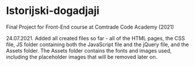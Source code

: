 # Istorijski-dogadjaji
Final Project for Front-End course at Comtrade Code Academy (2021)


24.07.2021.
Added all created files so far - all of the HTML pages, the CSS file, JS folder containing both the JavaScript file and the jQuery file, and the Assets folder. The Assets folder contains the fonts and images used, including the placeholder images that will be removed later on.
